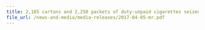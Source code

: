 ```yaml
---
title: 2,185 cartons and 2,250 packets of duty-unpaid cigarettes seized 
file_url: /news-and-media/media-releases/2017-04-05-mr.pdf
---
```

